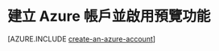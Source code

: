 <properties 
	pageTitle="Java 建立帳戶" 
	description="在 Azure 建立帳戶。" 
	documentationCenter="java" 
	services="" 
	manager="wpickett" 
	editor="jimbe" 
	authors="rmcmurray"/>

<tags 
	ms.service="multiple" 
	ms.workload="na" 
	ms.tgt_pltfrm="na" 
	ms.devlang="Java" 
	ms.topic="article" 
	ms.date="06/03/2015" 
	ms.author="robmcm"/>

# 建立 Azure 帳戶並啟用預覽功能

[AZURE.INCLUDE [create-an-azure-account](../includes/create-an-azure-account.md)]

<!---HONumber=July15_HO1-->